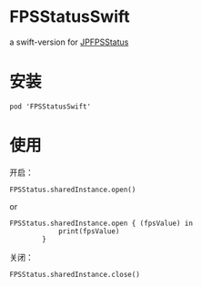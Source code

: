 # FPSStatusSwift
a swift-version for [JPFPSStatus](https://github.com/joggerplus/JPFPSStatus)

# 安装
```
pod 'FPSStatusSwift'
```

# 使用
开启：
```
FPSStatus.sharedInstance.open()
```
or
```
FPSStatus.sharedInstance.open { (fpsValue) in
            print(fpsValue)
        }

```

关闭：
```
FPSStatus.sharedInstance.close()
```
